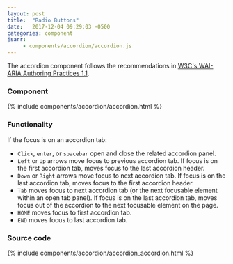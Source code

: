 ```yaml
---
layout: post
title:  "Radio Buttons"
date:   2017-12-04 09:29:03 -0500
categories: component
jsarr:
     - components/accordion/accordion.js
---
```


The accordion component follows the recommendations in [W3C's WAI-ARIA Authoring Practices 1.1](https://www.w3.org/TR/wai-aria-practices/#accordion).

### Component
{% include components/accordion/accordion.html %}

### Functionality
If the focus is on an accordion tab:
- `Click`, `enter`, or `spacebar` open and close the related accordion panel.
- `Left` or `Up` arrows move focus to previous accordion tab.  If focus is on the first accordion tab, moves focus to the last accordion header.
- `Down` or `Right` arrows move focus to next accordion tab.  If focus is on the last accordion tab, moves focus to the first accordion header.
- `Tab` moves focus to next accordion tab (or the next focusable element within an open tab panel). If focus is on the last accordion tab, moves focus out of the accordion to the next focusable element on the page.
- `HOME` moves focus to first accordion tab.
- `END` moves focus to last accordion tab.

### Source code
{% include components/accordion/accordion_accordion.html %}



